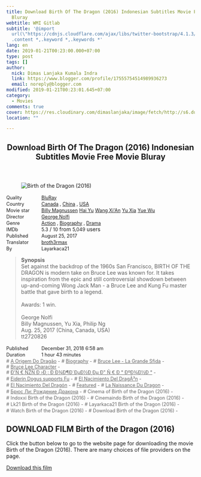 ```yaml
---
title: Download Birth Of The Dragon (2016) Indonesian Subtitles Movie Free Movie
  Bluray
webtitle: WMI Gitlab
subtitle: '@import
  url(\"https://cdnjs.cloudflare.com/ajax/libs/twitter-bootstrap/4.1.3/css/bootstrap.min.css\");
  .content *,.keyword *,.keywords *'
lang: en
date: 2019-01-21T00:23:00.000+07:00
type: post
tags: []
author:
  nick: Dimas Lanjaka Kumala Indra
  link: https://www.blogger.com/profile/17555754514989936273
  email: noreply@blogger.com
modified: 2019-01-21T00:23:01.645+07:00
category:
  - Movies
comments: true
cover: https://res.cloudinary.com/dimaslanjaka/image/fetch/http://s6.dunia21.org/wp-content/uploads/2017/11/film-birth-of-the-dragon-2017.jpg
location: ""

---
```


<div>  <style>  @import url("https://cdnjs.cloudflare.com/ajax/libs/twitter-bootstrap/4.1.3/css/bootstrap.min.css");  .content *,.keyword *,.keywords * { max-width:100%}  .keywords h3 { margin-right: 15px; color: #666 }   .keywords h3::before { content: "#"; }  .keywords h3::after { content: "-"; }  .content h3 { display: inline-block; }  .keywords h3 { display: block }  .content-wrapper {          position: relative      }      .content-wrapper::before {          background: -moz-linear-gradient(top, rgba(255, 255, 255, 0) 0, rgba(255, 255, 255, 1) 100%);          background: -webkit-linear-gradient(top, rgba(255, 255, 255, 0) 0, rgba(255, 255, 255, 1) 100%);          background: linear-gradient(to bottom, rgba(255, 255, 255, 0) 0, rgba(255, 255, 255, 1) 100%);          filter: progid: DXImageTransform.Microsoft.gradient(startColorstr='#00ffffff', endColorstr='#ffffff', GradientType=0);          bottom: 0;          left: 0;          position: absolute;          width: 100%;          color: #fff;          height: 50px;          /*content: '';*/          /*z-index: 3*/      }      .keywords h3 a {          color: #666      }      .content {          position: relative      }      .content h2,      .content h3 {          font-style: normal;          display: inline-block;          font-weight: 400;          margin: 0;          padding: 0;          font-size: 90%      }      .content-media,      .show-more {          font-size: 80%      }      .content h2 {          width: 90px      }      .content-poster {          margin-bottom: 10px      }  </style>  <article class="post"><header class="post-header"><h1 for="title"> <span class="notranslate"> Download Birth Of The Dragon (2016) Indonesian Subtitles Movie Free Movie Bluray</span> </h1></header><div class="content-wrapper" id="movie-detail"><div class="row toggle-more">  <div class="col-xs-2 content-poster"><figure><img src="https://res.cloudinary.com/dimaslanjaka/image/fetch/http://s6.dunia21.org/wp-content/uploads/2017/11/film-birth-of-the-dragon-2017.jpg" alt="Birth of the Dragon (2016)" title="Nonton Birth of the Dragon (2016) Indonesian Subtitles Streaming Movie Free Download Online" class="img-thumbnail"></figure></div>  <div class="col-xs-10 content">  <div>  <h2> <span class="notranslate"> Quality</span> </h2>  <h3> <span class="notranslate"> <a href="http://web-manajemen.blogspot.com/p/search.html?q=quality%20bluray" title="List of the latest and most complete films on BluRay quality">BluRay</a></span> </h3>  </div>  <div>  <h2> <span class="notranslate"> Country</span> </h2>  <h3> <span class="notranslate"> <a href="http://web-manajemen.blogspot.com/p/search.html?q=country%20canada" title="List of the latest and most complete films made in Canada">Canada</a> , <a href="http://web-manajemen.blogspot.com/p/search.html?q=country%20china" title="List of the latest and most complete films made in China">China</a> , <a href="http://web-manajemen.blogspot.com/p/search.html?q=country%20usa" title="List of the latest and most complete films made in the USA">USA</a></span> </h3>  </div>  <div>  <h2> <span class="notranslate"> Movie star</span> </h2>  <h3> <span class="notranslate"> <a href="http://web-manajemen.blogspot.com/p/search.html?q=artist%20billy%20magnussen">Billy Magnussen</a></span> </h3>  <h3> <span class="notranslate"> <a href="http://web-manajemen.blogspot.com/p/search.html?q=artist%20hai%20yu">Hai Yu</a></span> </h3>  <h3> <span class="notranslate"> <a href="http://web-manajemen.blogspot.com/p/search.html?q=artist%20wang%20xian">Wang Xi'An</a></span> </h3>  <h3> <span class="notranslate"> <a href="http://web-manajemen.blogspot.com/p/search.html?q=artist%20yu%20xia">Yu Xia</a></span> </h3>  <h3> <span class="notranslate"> <a href="http://web-manajemen.blogspot.com/p/search.html?q=artist%20yue%20wu">Yue Wu</a></span> </h3>  </div>  <div>  <h2> <span class="notranslate"> Director</span> </h2>  <h3> <span class="notranslate"> <a href="http://web-manajemen.blogspot.com/p/search.html?q=director%20george%20nolfi">George Nolfi</a></span> </h3>  </div>  <div>  <h2> <span class="notranslate"> Genre</span> </h2>  <h3> <span class="notranslate"> <a href="http://web-manajemen.blogspot.com/p/search.html?q=genre%20action" title="List of the latest and most complete films Genres">Action</a> , <a href="http://web-manajemen.blogspot.com/p/search.html?q=genre%20biography" title="List of the latest and most complete films Genres">Biography</a> , <a href="http://web-manajemen.blogspot.com/p/search.html?q=genre%20drama" title="List of the latest and most complete films Genres">Drama</a></span> </h3>  </div>  <div>  <h2> <span class="notranslate"> IMDb</span> </h2>  <h3> <span class="notranslate"> 5.3</span> </h3> <span class="notranslate"> /</span> <h3> <span class="notranslate"> 10</span> </h3> <span class="notranslate"> from</span> <h3> <span class="notranslate"> 5,049</span> </h3> <span class="notranslate"> users</span> </div>  <div>  <h2> <span class="notranslate"> Published</span> </h2>  <h3> <span class="notranslate"> August 25, 2017</span> </h3>  </div>  <div>  <h2> <span class="notranslate"> Translator</span> </h2>  <h3> <span class="notranslate"> <a href="http://web-manajemen.blogspot.com/p/search.html?q=translator%20broth3rmax">broth3rmax</a></span> </h3>  </div>  <div>  <h2> <span class="notranslate"> By</span> </h2>  <h3> <span class="notranslate"> Layarkaca21</span> </h3>  </div>  <blockquote> <span class="notranslate"> <strong>Synopsis</strong></span> <br><span class="notranslate"> Set against the backdrop of the 1960s San Francisco, BIRTH OF THE DRAGON is modern take on Bruce Lee was known for.</span> <span class="notranslate"> It takes inspiration from the epic and still controversial showdown between up-and-coming Wong Jack Man - a Bruce Lee and Kung Fu master battle that gave birth to a legend.</span> <br><br><span class="notranslate"> Awards: 1 win.</span> <br><span><br></span> <span class="notranslate"> <span>George Nolfi</span></span> <span><br></span> <span class="notranslate"> <span>Billy Magnussen, Yu Xia, Philip Ng</span></span> <span><br></span> <span class="notranslate"> <span>Aug. 25, 2017 (China, Canada, USA)</span></span> <span><br></span> <span class="notranslate"> <span>tt2720826</span></span> <span><br></span> </blockquote>  <div>  <h2> <span class="notranslate"> Published</span> </h2>  <h3> <span class="notranslate"> December 31, 2018 6:58 am</span> </h3>  </div>  <div>  <h2> <span class="notranslate"> Duration</span> </h2>  <h3> <span class="notranslate"> 1 hour 43 minutes</span> </h3>  </div>  <div class="keywords">  <h3> <span class="notranslate"> <a href="http://web-manajemen.blogspot.com/p/search.html?q=tag%20a%20origem%20do%20dragao">A Origem Do Dragão</a></span> </h3>  <h3> <span class="notranslate"> <a href="http://web-manajemen.blogspot.com/p/search.html?q=tag%20biography">Biography</a></span> </h3>  <h3> <span class="notranslate"> <a href="http://web-manajemen.blogspot.com/p/search.html?q=tag%20bruce%20lee%20la%20grande%20sfida">Bruce Lee - La Grande Sfida</a></span> </h3>  <h3> <span class="notranslate"> <a href="http://web-manajemen.blogspot.com/p/search.html?q=tag%20bruce%20lee%20character">Bruce Lee Character</a></span> </h3>  <h3> <span class="notranslate"> <a href="http://web-manajemen.blogspot.com/p/search.html?q=tag%20dnenzn%C2%81%20dd%C2%B8%20d%20d%C2%BEd%C2%B6dd%C2%B5d%C2%BDd%C2%B8d%C2%B5%20dneddod%C2%BEd%C2%BDd">Ð'Ñ € ÑŽÑ Ð ›Ð¸: Ð Ð¾Ð¶Ð´ÐµÐ½Ð¸Ðµ Ð" Ñ € Ð ° ÐºÐ¾Ð½Ð °</a></span> </h3>  <h3> <span class="notranslate"> <a href="http://web-manajemen.blogspot.com/p/search.html?q=tag%20ejderin%20dogusukung%20fu">Ejderin Dogus supports Fu</a></span> </h3>  <h3> <span class="notranslate"> <a href="http://web-manajemen.blogspot.com/p/search.html?q=tag%20el%20nacimiento%20del%20draga%C2%B3n">El Nacimiento Del DragÃ³n</a></span> </h3>  <h3> <span class="notranslate"> <a href="http://web-manajemen.blogspot.com/p/search.html?q=tag%20el%20nacimiento%20del%20dragon">El Nacimiento Del Dragón</a></span> </h3>  <h3> <span class="notranslate"> <a href="http://web-manajemen.blogspot.com/p/search.html?q=tag%20featured">Featured</a></span> </h3>  <h3> <span class="notranslate"> <a href="http://web-manajemen.blogspot.com/p/search.html?q=tag%20la%20naissance%20du%20dragon">La Naissance Du Dragon</a></span> </h3>  <h3> <span class="notranslate"> <a href="http://web-manajemen.blogspot.com/p/search.html?q=tag%20%D0%B1%D1%80%D1%8E%D1%81%20%D0%BB%D0%B8%20%D1%80%D0%BE%D0%B6%D0%B4%D0%B5%D0%BD%D0%B8%D0%B5%20%D0%B4%D1%80%D0%B0%D0%BA%D0%BE%D0%BD%D0%B0">Брюс Ли: Рождение Дракона</a></span> </h3>  <h3> <span class="notranslate"> Cinema of Birth of the Dragon (2016)</span> </h3>  <h3> <span class="notranslate"> Indoxxi Birth of the Dragon (2016)</span> </h3>  <h3> <span class="notranslate"> Cinemaindo Birth of the Dragon (2016)</span> </h3>  <h3> <span class="notranslate"> Lk21 Birth of the Dragon (2016)</span> </h3>  <h3> <span class="notranslate"> Layarkaca21 Birth of the Dragon (2016)</span> </h3>  <h3> <span class="notranslate"> Watch Birth of the Dragon (2016)</span> </h3>  <h3> <span class="notranslate"> Download Birth of the Dragon (2016)</span> </h3>  </div>  </div>  </div></div></article><div class="download-movie" id="download-movie">  <h2> <span class="notranslate"> DOWNLOAD FILM Birth of the Dragon (2016)</span> </h2>  <p> <span class="notranslate"> Click the button below to go to the website page for downloading the movie Birth of the Dragon (2016).</span> <span class="notranslate"> There are many choices of file providers on the page.</span> </p> <a href="https://web-manajemen.blogspot.com/p/redirect.html?url=aHR0cDovL2RsLmxheWFya2FjYTIxLnZpcC9nZXQvYmlydGgtZHJhZ29uLTIwMTc=" target="_blank" class="btn btn-success"><i class="fa-download"></i></a> <span class="notranslate"> <a href="https://web-manajemen.blogspot.com/p/redirect.html?url=aHR0cDovL2RsLmxheWFya2FjYTIxLnZpcC9nZXQvYmlydGgtZHJhZ29uLTIwMTc=" target="_blank" class="btn btn-success">Download this film</a></span> <a href="http://web-manajemen.blogspot.com/p/search.html?q=petunjuk%20cara%20download%20film" target="_blank" class="btn btn-default" style="display:none"><i class="fa-info-circled"></i></a> <span class="notranslate"> <a href="http://web-manajemen.blogspot.com/p/search.html?q=petunjuk%20cara%20download%20film" target="_blank" class="btn btn-default" style="display:none">Instructions for Downloading</a></span> </div>  </div>  <script src="https://codepen.io/dimaslanjaka/pen/aQRrbR.js"></script>  